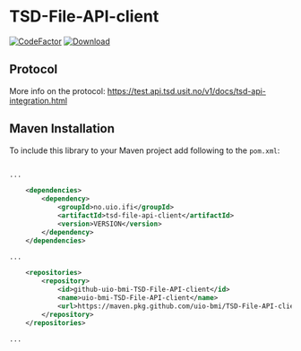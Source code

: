 # TSD-File-API-client
[![CodeFactor](https://www.codefactor.io/repository/github/uio-bmi/tsd-file-api-client/badge)](https://www.codefactor.io/repository/github/uio-bmi/tsd-file-api-client)
[![Download](https://img.shields.io/badge/GitHub%20Packages-Download-GREEN)](https://github.com/uio-bmi/TSD-File-API-client/packages/1086685)
## Protocol

More info on the protocol: https://test.api.tsd.usit.no/v1/docs/tsd-api-integration.html

## Maven Installation
To include this library to your Maven project add following to the `pom.xml`:

```xml

...

    <dependencies>
        <dependency>
            <groupId>no.uio.ifi</groupId>
            <artifactId>tsd-file-api-client</artifactId>
            <version>VERSION</version>
        </dependency>
    </dependencies>

...

    <repositories>
        <repository>
            <id>github-uio-bmi-TSD-File-API-client</id>
            <name>uio-bmi-TSD-File-API-client</name>
            <url>https://maven.pkg.github.com/uio-bmi/TSD-File-API-client</url>
        </repository>
    </repositories>

...

```

